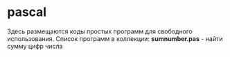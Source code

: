 # pascal
Здесь размещаются коды простых программ для свободного использования. 
Список программ в коллекции:
<b>sumnumber.pas</b> - найти сумму цифр числа
